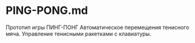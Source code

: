 # PING-PONG.md

Прототип игры ПИНГ-ПОНГ
Автоматическое перемещения тенисного мяча.
Управление тенисными ракетками с клавиатуры.
